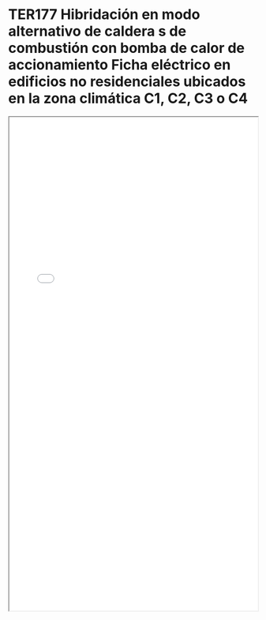 
# TER177  Hibridación en modo alternativo de caldera s de combustión con bomba de calor de accionamiento Ficha eléctrico en edificios no residenciales ubicados en la zona climática C1, C2, C3 o C4

<iframe src="../TER177  Hibridación en modo alternativo de caldera s de combustión con bomba de calor de accionamiento Ficha eléctrico en edificios no residenciales ubicados en la zona climática C1, C2, C3 o C4.pdf" width="100%" height="1000px"></iframe>

